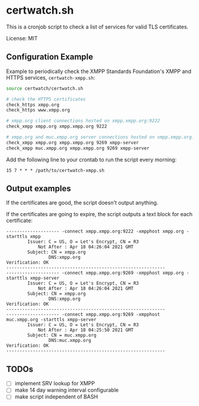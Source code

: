 # certwatch.sh

This is a cronjob script to check a list of services for valid TLS certificates.

License: MIT

## Configuration Example

Example to periodically check the XMPP Standards Foundation's XMPP and HTTPS services, 
`certwatch-xmpp.sh`:

```bash
source certwatch/certwatch.sh

# check the HTTPS certificates
check_https xmpp.org
check_https www.xmpp.org

# xmpp.org client connections hosted on xmpp.xmpp.org:9222
check_xmpp xmpp.org xmpp.xmpp.org 9222

# xmpp.org and muc.xmpp.org server connections hosted on xmpp.xmpp.org:9269
check_xmpp xmpp.org xmpp.xmpp.org 9269 xmpp-server
check_xmpp muc.xmpp.org xmpp.xmpp.org 9269 xmpp-server
```

Add the following line to your crontab to run the script every morning:

```
15 7 * * * /path/to/certwatch-xmpp.sh
```

## Output examples

If the certificates are good, the script doesn't output anything.

If the certificates are going to expire, the script outputs a text block for
each certificate:

```
-------------------- -connect xmpp.xmpp.org:9222 -xmpphost xmpp.org -starttls xmpp
        Issuer: C = US, O = Let's Encrypt, CN = R3
            Not After : Apr 18 04:26:04 2021 GMT
        Subject: CN = xmpp.org
                DNS:xmpp.org
Verification: OK
------------------------------------------------------------
-------------------- -connect xmpp.xmpp.org:9269 -xmpphost xmpp.org -starttls xmpp-server
        Issuer: C = US, O = Let's Encrypt, CN = R3
            Not After : Apr 18 04:26:04 2021 GMT
        Subject: CN = xmpp.org
                DNS:xmpp.org
Verification: OK
------------------------------------------------------------
-------------------- -connect xmpp.xmpp.org:9269 -xmpphost muc.xmpp.org -starttls xmpp-server
        Issuer: C = US, O = Let's Encrypt, CN = R3
            Not After : Apr 18 04:25:50 2021 GMT
        Subject: CN = muc.xmpp.org
                DNS:muc.xmpp.org
Verification: OK
------------------------------------------------------------
```

## TODOs

 - [ ] implement SRV lookup for XMPP
 - [ ] make 14 day warning interval configurable
 - [ ] make script independent of BASH
